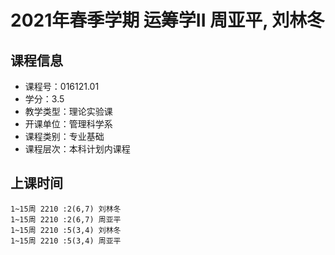 # 2021年春季学期 运筹学II 周亚平, 刘林冬






## 课程信息

- 课程号：016121.01
- 学分：3.5
- 教学类型：理论实验课
- 开课单位：管理科学系
- 课程类别：专业基础
- 课程层次：本科计划内课程

## 上课时间

```
1~15周 2210 :2(6,7) 刘林冬
1~15周 2210 :2(6,7) 周亚平
1~15周 2210 :5(3,4) 刘林冬
1~15周 2210 :5(3,4) 周亚平
```

